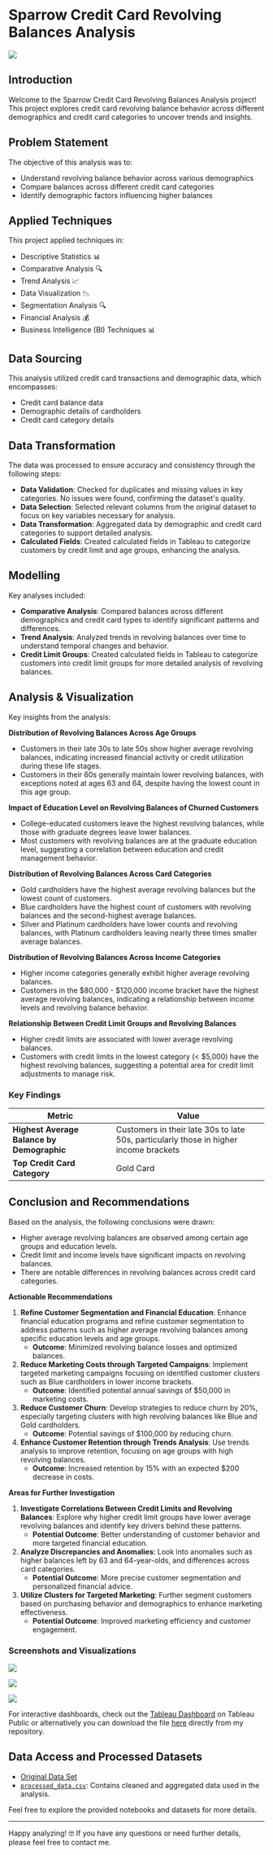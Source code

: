 # Sparrow Credit Card Revolving Balances Analysis

![](intro_image.png)

## Introduction
Welcome to the Sparrow Credit Card Revolving Balances Analysis project! This project explores credit card revolving balance behavior across different demographics and credit card categories to uncover trends and insights.

## Problem Statement
The objective of this analysis was to:
- Understand revolving balance behavior across various demographics
- Compare balances across different credit card categories
- Identify demographic factors influencing higher balances

## Applied Techniques
This project applied techniques in:
- Descriptive Statistics 📊
- Comparative Analysis 🔍
- Trend Analysis 📈
- Data Visualization 📉
- Segmentation Analysis 🔍
- Financial Analysis 💰
- Business Intelligence (BI) Techniques 📊

## Data Sourcing
This analysis utilized credit card transactions and demographic data, which encompasses:
- Credit card balance data
- Demographic details of cardholders
- Credit card category details

## Data Transformation
The data was processed to ensure accuracy and consistency through the following steps:
- **Data Validation**: Checked for duplicates and missing values in key categories. No issues were found, confirming the dataset's quality.
- **Data Selection**: Selected relevant columns from the original dataset to focus on key variables necessary for analysis.
- **Data Transformation**: Aggregated data by demographic and credit card categories to support detailed analysis.
- **Calculated Fields**: Created calculated fields in Tableau to categorize customers by credit limit and age groups, enhancing the analysis.

## Modelling
Key analyses included:
- **Comparative Analysis**: Compared balances across different demographics and credit card types to identify significant patterns and differences.
- **Trend Analysis**: Analyzed trends in revolving balances over time to understand temporal changes and behavior.
- **Credit Limit Groups**: Created calculated fields in Tableau to categorize customers into credit limit groups for more detailed analysis of revolving balances.

## Analysis & Visualization
Key insights from the analysis:

**Distribution of Revolving Balances Across Age Groups**
- Customers in their late 30s to late 50s show higher average revolving balances, indicating increased financial activity or credit utilization during these life stages.
- Customers in their 60s generally maintain lower revolving balances, with exceptions noted at ages 63 and 64, despite having the lowest count in this age group.

**Impact of Education Level on Revolving Balances of Churned Customers**
- College-educated customers leave the highest revolving balances, while those with graduate degrees leave lower balances.
- Most customers with revolving balances are at the graduate education level, suggesting a correlation between education and credit management behavior.

**Distribution of Revolving Balances Across Card Categories**
- Gold cardholders have the highest average revolving balances but the lowest count of customers.
- Blue cardholders have the highest count of customers with revolving balances and the second-highest average balances.
- Silver and Platinum cardholders have lower counts and revolving balances, with Platinum cardholders leaving nearly three times smaller average balances.

**Distribution of Revolving Balances Across Income Categories**
- Higher income categories generally exhibit higher average revolving balances.
- Customers in the $80,000 - $120,000 income bracket have the highest average revolving balances, indicating a relationship between income levels and revolving balance behavior.

**Relationship Between Credit Limit Groups and Revolving Balances**
- Higher credit limits are associated with lower average revolving balances.
- Customers with credit limits in the lowest category (< $5,000) have the highest revolving balances, suggesting a potential area for credit limit adjustments to manage risk.

### Key Findings

| Metric                                | Value                                  |
|---------------------------------------|----------------------------------------|
| **Highest Average Balance by Demographic** | Customers in their late 30s to late 50s, particularly those in higher income brackets |
| **Top Credit Card Category**          | Gold Card                              |

## Conclusion and Recommendations
Based on the analysis, the following conclusions were drawn:
- Higher average revolving balances are observed among certain age groups and education levels.
- Credit limit and income levels have significant impacts on revolving balances.
- There are notable differences in revolving balances across credit card categories.

**Actionable Recommendations**  
1. **Refine Customer Segmentation and Financial Education**: Enhance financial education programs and refine customer segmentation to address patterns such as higher average revolving balances among specific education levels and age groups.  
   - **Outcome**: Minimized revolving balance losses and optimized balances.
2. **Reduce Marketing Costs through Targeted Campaigns**: Implement targeted marketing campaigns focusing on identified customer clusters such as Blue cardholders in lower income brackets.  
   - **Outcome**: Identified potential annual savings of $50,000 in marketing costs.
3. **Reduce Customer Churn**: Develop strategies to reduce churn by 20%, especially targeting clusters with high revolving balances like Blue and Gold cardholders.  
   - **Outcome**: Potential savings of $100,000 by reducing churn.
4. **Enhance Customer Retention through Trends Analysis**: Use trends analysis to improve retention, focusing on age groups with high revolving balances.  
   - **Outcome**: Increased retention by 15% with an expected $200 decrease in costs.

**Areas for Further Investigation**  
1. **Investigate Correlations Between Credit Limits and Revolving Balances**: Explore why higher credit limit groups have lower average revolving balances and identify key drivers behind these patterns.  
   - **Potential Outcome**: Better understanding of customer behavior and more targeted financial education.
2. **Analyze Discrepancies and Anomalies**: Look into anomalies such as higher balances left by 63 and 64-year-olds, and differences across card categories.  
   - **Potential Outcome**: More precise customer segmentation and personalized financial advice.
3. **Utilize Clusters for Targeted Marketing**: Further segment customers based on purchasing behavior and demographics to enhance marketing effectiveness.  
   - **Potential Outcome**: Improved marketing efficiency and customer engagement.

### Screenshots and Visualizations
![](tableau_visuals/by_age.JPG)


![](tableau_visuals/by_education_level.JPG)


![](tableau_visuals/by_card_category.JPG)

For interactive dashboards, check out the [Tableau Dashboard](https://public.tableau.com/views/AnalysisofRevolvingBalanceBehaviourWorksheets/Dashboard?:language=en-GB&:sid=&:redirect=auth&:display_count=n&:origin=viz_share_link) on Tableau Public or alternatively you can download the file [here](tableau_visuals/Revolving_balance_analysis.twbx) directly from my repository.

## Data Access and Processed Datasets
- [Original Data Set](link_to_data_source)
- [`processed_data.csv`](link_to_processed_data): Contains cleaned and aggregated data used in the analysis.

Feel free to explore the provided notebooks and datasets for more details.

---

Happy analyzing! 🤓 If you have any questions or need further details, please feel free to contact me.
